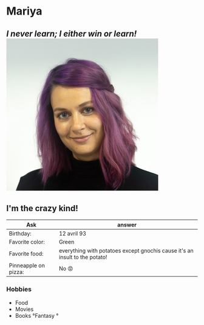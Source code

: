 # Mariya
*I never learn; I either win or learn!*
![alt text](img/Photo.jpg)
-----
## I'm the crazy kind!
|Ask|answer|
|-----|-----|
|Birthday:|12 avril 93|
|Favorite color:|Green|
|Favorite food:|everything with potatoes except gnochis cause it's an insult to the potato!|
|Pinneapple on pizza:|No :rage:|
### Hobbies
- Food
- Movies
- Books
  °Fantasy
  °